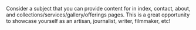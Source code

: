 Consider a subject that you can provide content for in index, contact, about, and collections/services/gallery/offerings pages. This is a great opportunity to showcase yourself as an artisan, journalist, writer, filmmaker, etc!
